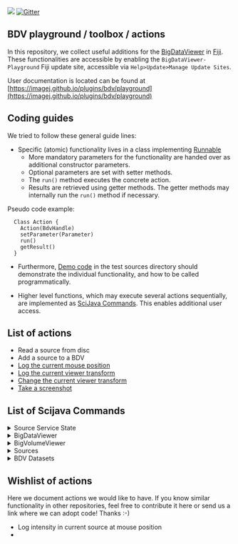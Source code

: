 [![](https://github.com/bigdataviewer/bigdataviewer-playground/actions/workflows/build-main.yml/badge.svg)](https://github.com/bigdataviewer/bigdataviewer-playground/actions/workflows/build-main.yml)
[![Gitter](https://badges.gitter.im/bigdataviewer-playground/community.svg)](https://gitter.im/bigdataviewer-playground/community?utm_source=badge&utm_medium=badge&utm_campaign=pr-badge)


## BDV playground / toolbox / actions

In this repository, we collect useful additions for the [BigDataViewer](https://imagej.net/BigDataViewer) in [Fiji](https://fiji.sc). These functionalities are accessible by enabling the `BigDataViewer-Playground` Fiji update site, accessible via `Help>Update>Manage Update Sites`.

User documentation is located can be found at [https://imagej.github.io/plugins/bdv/playground](https://imagej.github.io/plugins/bdv/playground)

## Coding guides
We tried to follow these general guide lines:
* Specific (atomic) functionality lives in a class implementing [Runnable](https://docs.oracle.com/javase/7/docs/api/java/lang/Runnable.html)
  * More mandatory parameters for the functionality are handed over as additional constructor parameters.
  * Optional parameters are set with setter methods.
  * The `run()` method executes the concrete action.
  * Results are retrieved using getter methods. The getter methods may internally run the `run()` method if necessary.

Pseudo code example:
```
  Class Action {
    Action(BdvHandle)
    setParameter(Parameter)
    run()
    getResult()
  }
```

* Furthermore, [Demo code](https://github.com/bigdataviewer/bigdataviewer-playground/tree/master/src/test/src/sc/fiji/bdvpg) in the test sources directory should demonstrate the individual functionality, and how to be called programmatically.
  
* Higher level functions, which may execute several actions sequentially, are implemented as [SciJava Commands](https://javadoc.scijava.org/SciJava/org/scijava/command/Command.html).
This enables additional user access.

## List of actions
* Read a source from disc
* Add a source to a BDV
* [Log the current mouse position](https://github.com/haesleinhuepf/bigdataviewer-playground/blob/master/src/test/src/sc/fiji/bdv/navigate/LogMousePositionDemo.java#L33)
* [Log the current viewer transform](https://github.com/haesleinhuepf/bigdataviewer-playground/blob/master/src/test/src/sc/fiji/bdv/navigate/ViewTransformSetAndLogDemo.java#L35)
* [Change the current viewer transform](https://github.com/haesleinhuepf/bigdataviewer-playground/blob/master/src/test/src/sc/fiji/bdv/navigate/ViewTransformSetAndLogDemo.java#L37-L40)
* [Take a screenshot](https://github.com/haesleinhuepf/bigdataviewer-playground/blob/master/src/test/src/sc/fiji/bdv/screenshot/ScreenshotDemo.java)

## List of Scijava Commands 

<details>
 <summary>Source Service State</summary>
 
### [LoadSourceAndConverterServiceState](https://github.com/bigdataviewer/bigdataviewer-playground/tree/master/src/main/java/sc/fiji/bdvpg/scijava/command/LoadSourceAndConverterServiceState.java) [BigDataViewer>Load Bdv Playground State (experimental)]
#### Input
* [Context] **ctx**:
* [File] **file**:


### [SaveSourceAndConverterServiceState](https://github.com/bigdataviewer/bigdataviewer-playground/tree/master/src/main/java/sc/fiji/bdvpg/scijava/command/SaveSourceAndConverterServiceState.java) [BigDataViewer>Save Bdv Playground State (experimental)]
#### Input
* [Context] **ctx**:
* [File] **file**:


### [ShowSourceAndConverterServiceWindow](https://github.com/bigdataviewer/bigdataviewer-playground/tree/master/src/main/java/sc/fiji/bdvpg/scijava/command/ShowSourceAndConverterServiceWindow.java) [BigDataViewer>Show Bdv Playground Window]
#### Input
* [SourceAndConverterService] **sacs**:

</details>

<details>
 <summary>BigDataViewer</summary>

### [BdvOrthoWindowCreatorCommand](https://github.com/bigdataviewer/bigdataviewer-playground/tree/master/src/main/java/sc/fiji/bdvpg/scijava/command/bdv/BdvOrthoWindowCreatorCommand.java) [BigDataViewer>BDV>BDV - Create Orthogonal Views]
Creates 3 BDV windows with synchronized orthogonal views
#### Input
* [boolean] **drawCrosses**:Add cross overlay to show view plane locations
* [boolean] **interpolate**:Interpolate
* [int] **locationX**:X Front Window location
* [int] **locationY**:Y Front Window location
* [int] **nTimepoints**:Number of timepoints (1 for a single timepoint)
* [String] **projector**:Source Projection Mode
* [int] **screen**:Display (0 if you have one screen)
* [int] **sizeX**:Window Width
* [int] **sizeY**:Window Height
* [String] **windowTitle**:Title of BDV windows
#### Output
* [BdvHandle] **bdvhX**:
* [BdvHandle] **bdvhY**:
* [BdvHandle] **bdvhZ**:


### [BdvSetTimepointsNumberCommand](https://github.com/bigdataviewer/bigdataviewer-playground/tree/master/src/main/java/sc/fiji/bdvpg/scijava/command/bdv/BdvSetTimepointsNumberCommand.java) [BigDataViewer>BDV>BDV - Set Number Of Timepoints]
Sets the number of timepoints in one or several BDV Windows
#### Input
* [BdvHandle[]] **bdvhs**:Select BDV Windows
* [int] **numberOfTimePoints**:Number of timepoints, min = 1


### [BdvSettingsCommand](https://github.com/bigdataviewer/bigdataviewer-playground/tree/master/src/main/java/sc/fiji/bdvpg/scijava/command/bdv/BdvSettingsCommand.java) [BigDataViewer>BDV>BDV - Preferences - Set (Key) Bindings]
Sets actions linked to key / mouse event in BDV (WIP, currently not working)


### [BdvSourcesAdderCommand](https://github.com/bigdataviewer/bigdataviewer-playground/tree/master/src/main/java/sc/fiji/bdvpg/scijava/command/bdv/BdvSourcesAdderCommand.java) [BigDataViewer>BDV>BDV - Show Sources]
Adds one or several sources to an existing BDV window
#### Input
* [boolean] **adjustViewOnSource**:Adjust View on Source
* [boolean] **autoContrast**:Auto Contrast
* [BdvHandle] **bdvh**:Select BDV Window
* [SourceAndConverter[]] **sacs**:Select Source(s)


### [BdvSourcesRemoverCommand](https://github.com/bigdataviewer/bigdataviewer-playground/tree/master/src/main/java/sc/fiji/bdvpg/scijava/command/bdv/BdvSourcesRemoverCommand.java) [BigDataViewer>BDV>BDV - Remove Sources From BDV]
Removes one or several sources from an existing BDV window
#### Input
* [BdvHandle] **bdvh**:
* [SourceAndConverter[]] **srcs_in**:Select Source(s)


### [BdvSourcesShowCommand](https://github.com/bigdataviewer/bigdataviewer-playground/tree/master/src/main/java/sc/fiji/bdvpg/scijava/command/bdv/BdvSourcesShowCommand.java) [BigDataViewer>BDV>BDV - Show Sources (new Bdv window)]
Displays one or several sources into a new BDV window
#### Input
* [boolean] **adjustViewOnSource**:Adjust View on Source
* [boolean] **autoContrast**:Auto Contrast
* [boolean] **interpolate**:Interpolate
* [boolean] **is2D**:Create a 2D BDV window
* [int] **nTimepoints**:Number of timepoints (1 for a single timepoint)
* [String] **projector**:
* [SourceAndConverter[]] **sacs**:Select Source(s)
* [String] **windowTitle**:Title of the new BDV window
#### Output
* [BdvHandle] **bdvh**:


### [BdvWindowCreatorCommand](https://github.com/bigdataviewer/bigdataviewer-playground/tree/master/src/main/java/sc/fiji/bdvpg/scijava/command/bdv/BdvWindowCreatorCommand.java) [BigDataViewer>BDV>BDV - Create empty BDV window]
Creates an empty BDV window
#### Input
* [boolean] **interpolate**:Interpolate
* [boolean] **is2D**:Create a 2D BDV window
* [int] **nTimepoints**:Number of timepoints (1 for a single timepoint)
* [String] **projector**:
* [String] **windowTitle**:Title of the new BDV window
#### Output
* [BdvHandle] **bdvh**:


### [MultiBdvSourcesAdderCommand](https://github.com/bigdataviewer/bigdataviewer-playground/tree/master/src/main/java/sc/fiji/bdvpg/scijava/command/bdv/MultiBdvSourcesAdderCommand.java) [BigDataViewer>BDV>BDV - Show Sources In Multiple BDV Windows]
Adds one or several sources into several existing BDV windows
#### Input
* [BdvHandle[]] **bdvhs**:Select BDV Windows
* [SourceAndConverter[]] **sacs**:Select Source(s)


### [ScreenShotMakerCommand](https://github.com/bigdataviewer/bigdataviewer-playground/tree/master/src/main/java/sc/fiji/bdvpg/scijava/command/bdv/ScreenShotMakerCommand.java) [BigDataViewer>BDV>BDV - Screenshot]
Creates a screenshot of a BDV view, the resolution can be chosen to upscale or downscale the image compared to the original window. A single RGB image resulting from the projection of all sources is displayed. Raw image data can also be exported in grayscale.
#### Input
* [BdvHandle] **bdvh**:
* [boolean] **showRawData**:Show Raw Data
* [double] **targetPixelSizeInXY**:Target Pixel Size (in XY)
* [String] **targetPixelUnit**:Pixel Size Unit


### [ViewSynchronizerCommand](https://github.com/bigdataviewer/bigdataviewer-playground/tree/master/src/main/java/sc/fiji/bdvpg/scijava/command/bdv/ViewSynchronizerCommand.java) [BigDataViewer>BDV>BDV - Synchronize Views]
Synchronizes the view of a set of BDV windows. A window popup should be closed to stop the synchronization
#### Input
* [BdvHandle[]] **bdvhs**:Select Windows to synchronize
* [boolean] **synchronizeTime**:Synchronize timepoints


### [ViewTransformLoggerCommand](https://github.com/bigdataviewer/bigdataviewer-playground/tree/master/src/main/java/sc/fiji/bdvpg/scijava/command/bdv/ViewTransformLoggerCommand.java) [BigDataViewer>BDV>BDV - Log view transform]
Outputs the current view transfrom of a BDV window into the standard IJ logger
#### Input
* [BdvHandle] **bdvh**:
* [LogService] **ls**:


### [ViewTransformatorCommand](https://github.com/bigdataviewer/bigdataviewer-playground/tree/master/src/main/java/sc/fiji/bdvpg/scijava/command/bdv/ViewTransformatorCommand.java) [BigDataViewer>BDV>BDV - Change view transform]
Applies a simple view transform (translation / rotation) to a BDV window
#### Input
* [BdvHandle] **bdvh**:Select BDV Windows
* [Double] **rotateAroundX**:Rotate around X
* [Double] **rotateAroundY**:Rotate around Y
* [Double] **rotateAroundZ**:Rotate around Z
* [Double] **translateX**:Translate in X
* [Double] **translateY**:Translate in Y
* [Double] **translateZ**:Translate in Z

</details>

<details>
 <summary>BigVolumeViewer</summary>

### [BvvSourcesAdderCommand](https://github.com/bigdataviewer/bigdataviewer-playground/tree/master/src/main/java/sc/fiji/bdvpg/scijava/command/bvv/BvvSourcesAdderCommand.java) [BigDataViewer>BVV>Show Sources in BVV]
Show sources in a BigVolumeViewer window - limited to 16 bit images
#### Input
* [boolean] **adjustViewOnSource**:Adjust View on Source
* [BvvHandle] **bvvh**:Select BVV Window(s)
* [SourceAndConverter[]] **sacs**:Select source(s)


### [BvvWindowCreatorCommand](https://github.com/bigdataviewer/bigdataviewer-playground/tree/master/src/main/java/sc/fiji/bdvpg/scijava/command/bvv/BvvWindowCreatorCommand.java) [BigDataViewer>BVV>Create Empty BVV Frame]
Creates an empty Bvv window
#### Input
* [int] **nTimepoints**:Number of timepoints (1 for a single timepoint)
* [String] **windowTitle**:Title of the new BVV window
#### Output
* [BvvHandle] **bvvh**:


</details>

<details>
 <summary>Sources</summary>

### [BasicTransformerCommand](https://github.com/bigdataviewer/bigdataviewer-playground/tree/master/src/main/java/sc/fiji/bdvpg/scijava/command/source/BasicTransformerCommand.java) [BigDataViewer>Sources>Transform>Basic Transformation]
Performs basic transformation (rotate / flip) along X Y Z axis for several sources. If global is selected, the transformation is performed relative to the global origin (0,0,0). If global is not selected, the center of each source is unchanged.
#### Input
* [String] **axis**:
* [boolean] **globalChange**:
* [SourceAndConverter[]] **sources_in**:Select source(s)
* [int] **timepoint**:
* [String] **type**:


### [BigWarpLauncherCommand](https://github.com/bigdataviewer/bigdataviewer-playground/tree/master/src/main/java/sc/fiji/bdvpg/scijava/command/source/BigWarpLauncherCommand.java) [BigDataViewer>Sources>Register>Launch BigWarp]
Starts BigWarp from existing sources
#### Input
* [String] **bigWarpName**:Window title for BigWarp
* [SourceAndConverterBdvDisplayService] **bsds**:
* [SourceAndConverter[]] **fixedSources**:Fixed Source(s)
* [SourceAndConverter[]] **movingSources**:Moving Source(s)
#### Output
* [BdvHandle] **bdvhP**:
* [BdvHandle] **bdvhQ**:
* [SourceAndConverter] **gridSource**:
* [SourceAndConverter] **warpMagnitudeSource**:
* [SourceAndConverter[]] **warpedSources**:


### [BrightnessAdjusterCommand](https://github.com/bigdataviewer/bigdataviewer-playground/tree/master/src/main/java/sc/fiji/bdvpg/scijava/command/source/BrightnessAdjusterCommand.java) [BigDataViewer>Sources>Display>Set Sources Brightness]
#### Input
* [double] **max**:
* [double] **maxSlider**:relative Maximum
* [String] **message**:
* [double] **min**:
* [double] **minSlider**:relative Minimum
* [SourceAndConverter[]] **sources**:Select Source(s)


### [ColorSourceCreatorCommand](https://github.com/bigdataviewer/bigdataviewer-playground/tree/master/src/main/java/sc/fiji/bdvpg/scijava/command/source/ColorSourceCreatorCommand.java) [BigDataViewer>Sources>Display>Create New Source (Set Color)]
Duplicate one or several sources and sets a new color for these sources
#### Input
* [ColorRGB] **color**:
* [SourceAndConverter[]] **sources_in**:Select Source(s)


### [LUTSourceCreatorCommand](https://github.com/bigdataviewer/bigdataviewer-playground/tree/master/src/main/java/sc/fiji/bdvpg/scijava/command/source/LUTSourceCreatorCommand.java) [BigDataViewer>Sources>Display>Create New Source (Set LUT)]
Duplicate one or several sources and sets an (identical) Look Up Table for these duplicated sources
#### Input
* [String] **choice**:LUT name
* [ConvertService] **cs**:
* [LUTService] **lutService**:
* [SourceAndConverter[]] **sources_in**:Select Source(s)
* [ColorTable] **table**:LUT


### [MakeGroupCommand](https://github.com/bigdataviewer/bigdataviewer-playground/tree/master/src/main/java/sc/fiji/bdvpg/scijava/command/source/MakeGroupCommand.java) [BigDataViewer>Sources>Make Global Source Group]
Adds a node in the tree view which selects the sources specified in the command
#### Input
* [boolean] **displaySources**:Display Sources
* [String] **groupName**:Name of the group
* [SourceAndConverterService] **sac_service**:
* [SourceAndConverter[]] **sacs**:Select Source(s)


### [ManualTransformCommand](https://github.com/bigdataviewer/bigdataviewer-playground/tree/master/src/main/java/sc/fiji/bdvpg/scijava/command/source/ManualTransformCommand.java) [BigDataViewer>Sources>Transform>Manual Sources Transformation]
Manual transformation of selected sources. Works only with a single bdv window (the active one).The sources that are not displayed but selected are transformed. During the registration, the user isplaced in the reference of the moving sources. That's why they are not moving during the registration.
#### Input
* [BdvHandle] **bdvHandle**:
* [String] **mode**:
* [SourceAndConverter[]] **sacs**:Select Source(s)


### [NewSourceCommand](https://github.com/bigdataviewer/bigdataviewer-playground/tree/master/src/main/java/sc/fiji/bdvpg/scijava/command/source/NewSourceCommand.java) [BigDataViewer>Sources>New Source Based on Model Source]
Defines an empty source which occupied the same volume as a model source but with a potentially different voxel size. Works with a single timepoint.
#### Input
* [SourceAndConverter] **model**:Model Source
Defines the portion of space covered by the new source
* [String] **name**:Source name
* [int] **timePoint**:Timepoint (0 based index)
* [double] **voxSizeX**:Voxel Size X
* [double] **voxSizeY**:Voxel Size Y
* [double] **voxSizeZ**:Voxel Size Z
#### Output
* [SourceAndConverter] **newsource**:


### [SampleSourceCreatorCommand](https://github.com/bigdataviewer/bigdataviewer-playground/tree/master/src/main/java/sc/fiji/bdvpg/scijava/command/source/SampleSourceCreatorCommand.java) [BigDataViewer>Sources>Create Sample Source]
#### Input
* [String] **sampleName**:Sample name
#### Output
* [SourceAndConverter] **sampleSource**:


### [SourceAndConverterProjectionModeChangerCommand](https://github.com/bigdataviewer/bigdataviewer-playground/tree/master/src/main/java/sc/fiji/bdvpg/scijava/command/source/SourceAndConverterProjectionModeChangerCommand.java) [BigDataViewer>Sources>Display>Set Sources Projection Mode]
#### Input
* [boolean] **addToOccludingLayer**:Add Source(s) to occluding layer
* [String] **projectionMode**:Projection Mode
* [SourceAndConverter[]] **sacs**:Select Source(s)


### [SourceColorChangerCommand](https://github.com/bigdataviewer/bigdataviewer-playground/tree/master/src/main/java/sc/fiji/bdvpg/scijava/command/source/SourceColorChangerCommand.java) [BigDataViewer>Sources>Display>Set Sources Color]
#### Input
* [ColorRGB] **color**:
* [SourceAndConverter[]] **sources_in**:Select Source(s)


### [SourcesDuplicatorCommand](https://github.com/bigdataviewer/bigdataviewer-playground/tree/master/src/main/java/sc/fiji/bdvpg/scijava/command/source/SourcesDuplicatorCommand.java) [BigDataViewer>Sources>Duplicate Sources]
#### Input
* [SourceAndConverter[]] **sources_in**:Select Source(s)


### [SourcesInvisibleMakerCommand](https://github.com/bigdataviewer/bigdataviewer-playground/tree/master/src/main/java/sc/fiji/bdvpg/scijava/command/source/SourcesInvisibleMakerCommand.java) [BigDataViewer>Sources>Display>Make Sources Invisible]
#### Input
* [SourceAndConverterBdvDisplayService] **bsds**:
* [SourceAndConverter[]] **sacs**:Select Source(s)


### [SourcesRemoverCommand](https://github.com/bigdataviewer/bigdataviewer-playground/tree/master/src/main/java/sc/fiji/bdvpg/scijava/command/source/SourcesRemoverCommand.java) [BigDataViewer>Sources>Delete Sources]
#### Input
* [SourceAndConverterService] **bss**:
* [SourceAndConverter[]] **sacs**:Select Source(s)


### [SourcesResamplerCommand](https://github.com/bigdataviewer/bigdataviewer-playground/tree/master/src/main/java/sc/fiji/bdvpg/scijava/command/source/SourcesResamplerCommand.java) [BigDataViewer>Sources>Resample Source Based on Model Source]
#### Input
* [boolean] **cache**:
* [boolean] **interpolate**:
* [SourceAndConverter] **model**:
* [boolean] **reuseMipMaps**:Re-use MipMaps
* [SourceAndConverter[]] **sourcesToResample**:Select Source(s)


### [SourcesVisibleMakerCommand](https://github.com/bigdataviewer/bigdataviewer-playground/tree/master/src/main/java/sc/fiji/bdvpg/scijava/command/source/SourcesVisibleMakerCommand.java) [BigDataViewer>Sources>Display>Make Sources Visible]
#### Input
* [SourceAndConverterBdvDisplayService] **bsds**:
* [SourceAndConverter[]] **sacs**:Select Source(s)


### [TransformedSourceWrapperCommand](https://github.com/bigdataviewer/bigdataviewer-playground/tree/master/src/main/java/sc/fiji/bdvpg/scijava/command/source/TransformedSourceWrapperCommand.java) [BigDataViewer>Sources>Transform>Wrap as Transformed Source]
#### Input
* [SourceAndConverter[]] **sources_in**:Select Source(s)


</details>

<details>
 <summary>BDV Datasets</summary>

### [XmlHDF5ExporterCommand](https://github.com/bigdataviewer/bigdataviewer-playground/tree/master/src/main/java/sc/fiji/bdvpg/scijava/command/source/XmlHDF5ExporterCommand.java) [BigDataViewer>Sources>Export Sources to XML/HDF5 Spimdataset]
#### Input
* [int] **blockSizeX**:
* [int] **blockSizeY**:
* [int] **blockSizeZ**:
* [int] **nThreads**:# of Threads
* [SourceAndConverter[]] **sacs**:Select Source(s)
* [int] **scaleFactor**:
* [int] **timePointBegin**:Timepoint (Beginning)
* [int] **timePointEnd**:Timepoint (End)
* [File] **xmlFile**:Output file (XML)


### [BigDataBrowserPlugInCommand](https://github.com/bigdataviewer/bigdataviewer-playground/tree/master/src/main/java/sc/fiji/bdvpg/scijava/command/spimdata/BigDataBrowserPlugInCommand.java) [BigDataViewer>BDVDataset>List BigDataServer Datasets]
#### Input
* [CommandService] **cs**:
* [LogService] **ls**:
* [String] **serverUrl**:


### [MultipleSpimDataImporterCommand](https://github.com/bigdataviewer/bigdataviewer-playground/tree/master/src/main/java/sc/fiji/bdvpg/scijava/command/spimdata/MultipleSpimDataImporterCommand.java) [BigDataViewer>BDVDataset>Open XML/HDF5 Files]
#### Input
* [File[]] **files**:
* [String] **message**:


### [SpimDataExporterCommand](https://github.com/bigdataviewer/bigdataviewer-playground/tree/master/src/main/java/sc/fiji/bdvpg/scijava/command/spimdata/SpimDataExporterCommand.java) [BigDataViewer>BDVDataset>Save BDVDataset]
#### Input
* [SourceAndConverter] **sac**:Select source(s)
* [File] **xmlFilePath**:Output File (XML)


### [SpimdataBigDataServerImportCommand](https://github.com/bigdataviewer/bigdataviewer-playground/tree/master/src/main/java/sc/fiji/bdvpg/scijava/command/spimdata/SpimdataBigDataServerImportCommand.java) [BigDataViewer>BDVDataset>BDVDataset [BigDataServer]]
Command that opens a BDV dataset from a BigDataServer. Click on Show to display it.
#### Input
* [String] **datasetName**:Dataset Name
* [String] **urlServer**:Big Data Server URL


</details>

## Wishlist of actions
Here we document actions we would like to have. If you know similar functionality in other repositories, feel free to contribute it here or send us a link where we can adopt code! Thanks :-)
* Log intensity in current source at mouse position
* 


